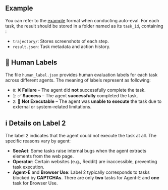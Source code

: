 ## Example

You can refer to the [example](https://github.com/OSU-NLP-Group/Online-Mind2Web/tree/main/data/example/fb7b4f784cfde003e2548fdf4e8d6b4f) format when conducting auto-eval. For each task, the result should be stored in a folder named as its `task_id`, containing :

- `trajectory/`: Stores screenshots of each step.
- `result.json`: Task metadata and action history.


## 🧠 Human Labels

The file `human_label.json` provides human evaluation labels for each task across different agents. The meaning of labels represent as following:

- `0`: ❌ **Failure** – The agent did **not** successfully complete the task.
- `1`: ✅ **Success** – The agent **successfully** completed the task.
- `2`: 🚫 **Not Executable** – The agent was **unable to execute** the task due to external or system-related limitations.

## ℹ️ Details on Label 2

The label 2 indicates that the agent could not execute the task at all. The specific reasons vary by agent:

- **SeeAct**: Some tasks raise internal bugs when the agent extracts elements from the web page.
- **Operator**: Certain websites (e.g., Reddit) are inaccessible, preventing task execution.
- **Agent-E** and **Browser Use**: Label 2 typically corresponds to tasks blocked by **CAPTCHAs**. There are only **two** tasks for Agent-E and **one** task for Browser Use.
